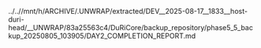 ../..//mnt/h/ARCHIVE/.UNWRAP/extracted/DEV__2025-08-17__1833__host-duri-head/__UNWRAP/83a25563c4/DuRiCore/backup_repository/phase5_5_backup_20250805_103905/DAY2_COMPLETION_REPORT.md
